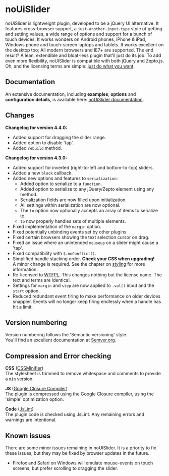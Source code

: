 # noUiSlider

noUiSlider is lightweight plugin, developed to be a jQuery UI alternative. It features cross-browser support, a `just-another-input-type` style of getting and setting values, a wide range of options and support for a bunch of touch devices. It works wonders on Android phones, iPhone & iPad, Windows phone and touch-screen laptops and tablets. It works excellent on the desktop too; All modern browsers and IE7+ are supported. The end result? A lean, extendible and bloat-less plugin that'll just do its job. To add even more flexibility, noUiSlider is compatible with both jQuery and Zepto.js. Oh, and the licensing terms are simple: [just do what you want](http://refreshless.com/nouislider/terms-of-use).

Documentation
-------

An extensive documentation, including **examples**, **options** and **configuration details**, is available here: [noUiSlider documentation](http://refreshless.com/nouislider/).

Changes
-------

**Changelog for version 4.4.0:**
+ Added support for dragging the slider range.
+ Added option to disable 'tap'.
+ Added `rebuild` method.

**Changelog for version 4.3.0:**
+ Added support for inverted (right-to-left and bottom-to-top) sliders.
+ Added a new `block` callback.
+ Added new options and features to `serialization`:  
  + Added option to serialize to a `function`.
  + Added option to serialize to any jQuery/Zepto element using any method.
  + Serialization fields are now filled upon initialization.
  + All settings within serialization are now optional.
  + The `to` option now optionally accepts an array of items to serialize to.
  + `to` now properly handles sets of multiple elements.
+ Fixed implementation of the `margin` option.
+ Fixed potentially unbinding events set by other plugins.
+ Fixed certain browsers showing the text selection cursor on drag.
+ Fixed an issue where an unintended `mouseup` on a slider might cause a 'tap'.
+ Fixed compatibility with `$.noConflict()`.
+ Simplified handle stacking order. **Check your CSS when upgrading!**  
  A minor change is required. See the chapter on [styling](http://refreshless.com/nouislider/slider-design-styles) for more information.
+ Re-licensed to [WTFPL](http://www.wtfpl.net/about/). This changes nothing but the license name. The text and terms are identical.
+ Settings for `margin` and `step` are now applied to `.val()` input and the `start` option.
+ Reduced redundant event firing to make performance on older devices snappier. Events will no longer keep firing endlessly when a handle has hit a limit.

Version numbering
------------------------------
Version numbering follows the 'Semantic versioning' style.  
You'll find an excellent documentation at [Semver.org](http://semver.org/).

Compression and Error checking
------------------------------
**CSS** ([CSSMinifier](http://cssminifier.com/))  
The stylesheet is trimmed to remove whitespace and comments to provide a `min` version.

**JS** ([Google Closure Compiler](http://closure-compiler.appspot.com/home))  
The plugin is compressed using the Google Closure compiler, using the 'simple' optimization option.

**Code** ([JsLint](http://jslint.com/))  
The plugin code is checked using JsLint. Any remaining errors and warnings are intentional.

Known issues
------------
There are some minor issues remaining in noUiSlider. It is a priority to fix these issues, but they may be fixed by browser updates in the future.

+ Firefox and Safari on Windows will emulate mouse-events on touch screens, but prefer scrolling to dragging the slider.
